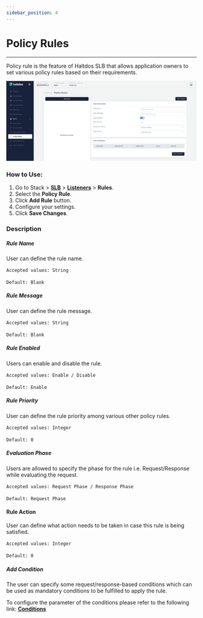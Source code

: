 ```yaml
---
sidebar_position: 4
---
```


# Policy Rules

---

Policy rule is the feature of Haltdos SLB that allows application owners to set various policy rules based on their  requirements. 

![Policy rule](/img/adc/v7/docs/policyrule.png)

### How to Use:

1. Go to Stack > [**SLB**](/v7/enterprise/adc) > [**Listeners**](../listeners.md) > **Rules**.
2. Select the **Policy Rule**.
3. Click **Add Rule** button.
4. Configure your settings. 
5. Click **Save Changes**.

### Description

##### **Rule Name**

User can define the rule name.

    Accepted values: String

    Default: Blank 

##### **Rule Message**

User can define the rule message.

    Accepted values: String

    Default: Blank 

##### **Rule Enabled**

Users can enable and disable the rule.

    Accepted values: Enable / Disable

    Default: Enable 

##### **Rule Priority**

User can define the rule priority among various other policy rules.

    Accepted values: Integer

    Default: 0 

##### **Evaluation Phase**

Users are allowed to specify the phase for the rule i.e. Request/Response while evaluating the request.

    Accepted values: Request Phase / Response Phase

    Default: Request Phase 

#### Rule Action

User can define what action needs to be taken in case this rule is being satisfied.

    Accepted values: Integer

    Default: 0 

##### **Add Condition**

The user can specify some request/response-based conditions which can be used as mandatory conditions to be fulfilled to apply the rule.

To configure the parameter of the conditions please refer to the following link: [**Conditions**](/v7/enterprise/adc/listeners/rules/conditions)

